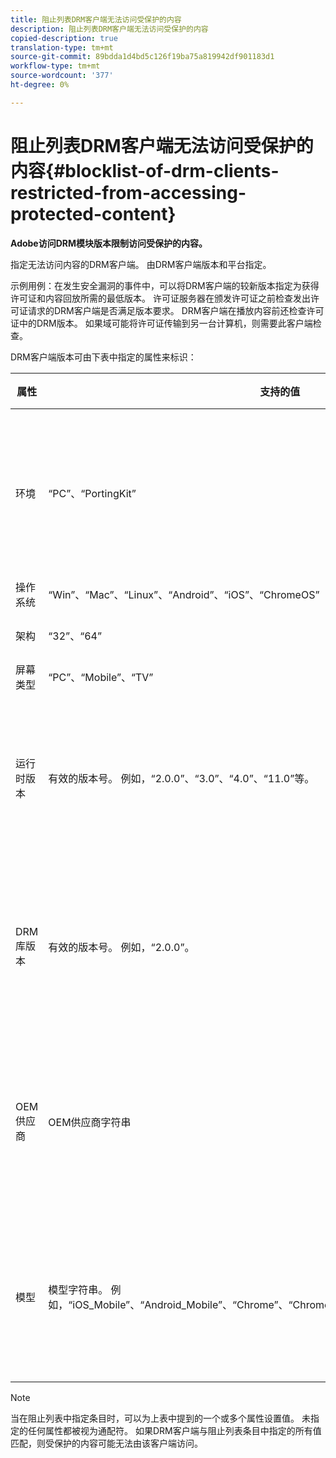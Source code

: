 ```yaml
---
title: 阻止列表DRM客户端无法访问受保护的内容
description: 阻止列表DRM客户端无法访问受保护的内容
copied-description: true
translation-type: tm+mt
source-git-commit: 89bdda1d4bd5c126f19ba75a819942df901183d1
workflow-type: tm+mt
source-wordcount: '377'
ht-degree: 0%

---
```



# 阻止列表DRM客户端无法访问受保护的内容{#blocklist-of-drm-clients-restricted-from-accessing-protected-content}

**Adobe访问DRM模块版本限制访问受保护的内容。**

指定无法访问内容的DRM客户端。 由DRM客户端版本和平台指定。

示例用例：在发生安全漏洞的事件中，可以将DRM客户端的较新版本指定为获得许可证和内容回放所需的最低版本。 许可证服务器在颁发许可证之前检查发出许可证请求的DRM客户端是否满足版本要求。 DRM客户端在播放内容前还检查许可证中的DRM版本。 如果域可能将许可证传输到另一台计算机，则需要此客户端检查。

DRM客户端版本可由下表中指定的属性来标识：

| **属性** | **支持的值** | **匹配条件** | **说明** |
|---|---|---|---|
| 环境 | “PC”、“PortingKit” | 精确匹配 | 标识客户端是在桌面上还是任何其他设备上运行。 |
| 操作系统 | “Win”、“Mac”、“Linux”、“Android”、“iOS”、“ChromeOS” | 精确匹配 | 平台 |
| 架构 | “32”、“64” | 精确匹配 | 32位或64位 |
| 屏幕类型 | “PC”、“Mobile”、“TV” | 精确匹配 |  |
| 运行时版本 | 有效的版本号。 例如，“2.0.0”、“3.0”、“4.0”、“11.0”等。 | 如果客户端版本小于或等于指定版本，则匹配。 | 版本号指定为数字和句点(&quot;。&quot;)的组合 任何长度。 |
| DRM库版本 | 有效的版本号。 例如，“2.0.0”。 | 如果客户端版本小于或等于指定版本，则匹配。 | 版本号指定为数字和句点(&quot;。&quot;)的组合 任何长度。 |
| OEM供应商 | OEM供应商字符串 | 精确匹配 | 使用移植工具包的设备的OEM供应商标识字符串。 |
| 模型 | 模型字符串。 例如，“iOS_Mobile”、“Android_Mobile”、“Chrome”、“ChromeOS_ARM”、“WindowsOnARM”、“AVE” | 精确匹配 | 使用移植工具包的设备的设备模型标识字符串。 |

>[!NOTE]
>
>当在阻止列表中指定条目时，可以为上表中提到的一个或多个属性设置值。 未指定的任何属性都被视为通配符。 如果DRM客户端与阻止列表条目中指定的所有值匹配，则受保护的内容可能无法由该客户端访问。

